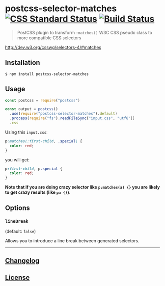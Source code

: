 # postcss-selector-matches [![CSS Standard Status](https://cssdb.org/badge/matches-pseudo-class.svg)](https://cssdb.org/#matches-pseudo-class) [![Build Status](https://travis-ci.org/postcss/postcss-selector-matches.svg?branch=master)](https://travis-ci.org/postcss/postcss-selector-matches)

> PostCSS plugin to transform `:matches()` W3C CSS pseudo class to more compatible CSS selectors

http://dev.w3.org/csswg/selectors-4/#matches

## Installation

```console
$ npm install postcss-selector-matches
```

## Usage

```js
const postcss = require("postcss")

const output = postcss()
  .use(require("postcss-selector-matches").default)
  .process(require("fs").readFileSync("input.css", "utf8"))
  .css
```

Using this `input.css`:

```css
p:matches(:first-child, .special) {
  color: red;
}
```

you will get:

```css
p:first-child, p.special {
  color: red;
}
```

**Note that if you are doing crazy selector like `p:matches(a) {}` you are likely to get crazy results (like `pa {}`)**.


## Options

### `lineBreak`

(default: `false`)

Allows you to introduce a line break between generated selectors.

---

## [Changelog](CHANGELOG.md)

## [License](LICENSE)
